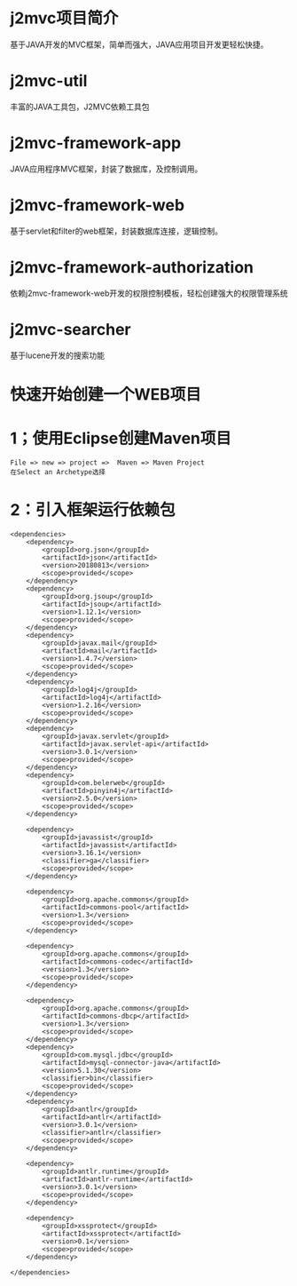 # j2mvc项目简介
基于JAVA开发的MVC框架，简单而强大，JAVA应用项目开发更轻松快捷。

# j2mvc-util
丰富的JAVA工具包，J2MVC依赖工具包

# j2mvc-framework-app
JAVA应用程序MVC框架，封装了数据库，及控制调用。

# j2mvc-framework-web
基于servlet和filter的web框架，封装数据库连接，逻辑控制。

# j2mvc-framework-authorization
依赖j2mvc-framework-web开发的权限控制模板，轻松创建强大的权限管理系统

# j2mvc-searcher
基于lucene开发的搜索功能

# 快速开始创建一个WEB项目
# 1；使用Eclipse创建Maven项目
	File => new => project =>  Maven => Maven Project
	在Select an Archetype选择
    
# 2：引入框架运行依赖包
	<dependencies>
		<dependency>
			<groupId>org.json</groupId>
			<artifactId>json</artifactId>
			<version>20180813</version>
			<scope>provided</scope>
		</dependency>
		<dependency>
			<groupId>org.jsoup</groupId>
			<artifactId>jsoup</artifactId>
			<version>1.12.1</version>
			<scope>provided</scope>
		</dependency>
		<dependency>
			<groupId>javax.mail</groupId>
			<artifactId>mail</artifactId>
			<version>1.4.7</version>
			<scope>provided</scope>
		</dependency>
		<dependency>
			<groupId>log4j</groupId>
			<artifactId>log4j</artifactId>
			<version>1.2.16</version>
			<scope>provided</scope>
		</dependency>
		<dependency>
			<groupId>javax.servlet</groupId>
			<artifactId>javax.servlet-api</artifactId>
			<version>3.0.1</version>
			<scope>provided</scope>
		</dependency>
		<dependency>
			<groupId>com.belerweb</groupId>
			<artifactId>pinyin4j</artifactId>
			<version>2.5.0</version>
			<scope>provided</scope>
		</dependency>

		<dependency>
			<groupId>javassist</groupId>
			<artifactId>javassist</artifactId>
			<version>3.16.1</version>
			<classifier>ga</classifier>
			<scope>provided</scope>
		</dependency>

		<dependency>
			<groupId>org.apache.commons</groupId>
			<artifactId>commons-pool</artifactId>
			<version>1.3</version>
			<scope>provided</scope>
		</dependency>

		<dependency>
			<groupId>org.apache.commons</groupId>
			<artifactId>commons-codec</artifactId>
			<version>1.3</version>
			<scope>provided</scope>
		</dependency>

		<dependency>
			<groupId>org.apache.commons</groupId>
			<artifactId>commons-dbcp</artifactId>
			<version>1.3</version>
			<scope>provided</scope>
		</dependency>
		<dependency>
			<groupId>com.mysql.jdbc</groupId>
			<artifactId>mysql-connector-java</artifactId>
			<version>5.1.30</version>
			<classifier>bin</classifier>
			<scope>provided</scope>
		</dependency>
		<dependency>
			<groupId>antlr</groupId>
			<artifactId>antlr</artifactId>
			<version>3.0.1</version>
			<classifier>antlr</classifier>
			<scope>provided</scope>
		</dependency>

		<dependency>
			<groupId>antlr.runtime</groupId>
			<artifactId>antlr-runtime</artifactId>
			<version>3.0.1</version>
			<scope>provided</scope>
		</dependency>

		<dependency>
			<groupId>xssprotect</groupId>
			<artifactId>xssprotect</artifactId>
			<version>0.1</version>
			<scope>provided</scope>
		</dependency>

	</dependencies>



